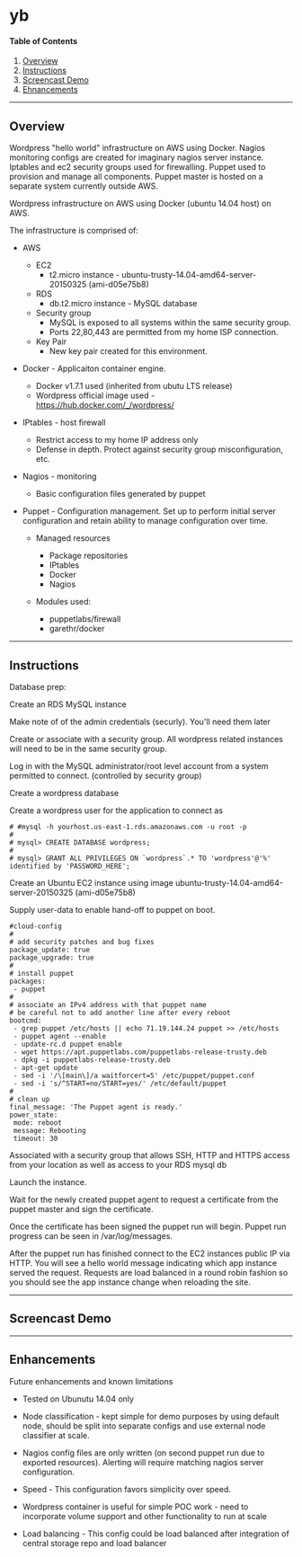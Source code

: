 # yb

#### Table of Contents

1. [Overview](#overview)
2. [Instructions](#instructions)
3. [Screencast Demo](#screencast-demo)
4. [Ehnancements](#enhancements)

---

## Overview

Wordpress "hello world" infrastructure on AWS using Docker.  Nagios monitoring configs are created for imaginary nagios server instance.  Iptables and ec2 security groups used for firewalling.  Puppet used to provision and manage all components.  Puppet master is hosted on a separate system currently outside AWS.

Wordpress infrastructure on AWS using Docker (ubuntu 14.04 host) on AWS.  

The infrastructure is comprised of:

  * AWS
    * EC2
      * t2.micro instance - ubuntu-trusty-14.04-amd64-server-20150325 (ami-d05e75b8)
    * RDS
      * db.t2.micro instance - MySQL database
    * Security group 
      * MySQL is exposed to all systems within the same security group.
      * Ports 22,80,443 are permitted from my home ISP connection.
    * Key Pair
      * New key pair created for this environment.

  * Docker - Applicaiton container engine.  
    * Docker v1.7.1 used (inherited from ubutu LTS release)
    * Wordpress official image used - https://hub.docker.com/_/wordpress/

  * IPtables - host firewall
    * Restrict access to my home IP address only
    * Defense in depth.  Protect against security group misconfiguration, etc.

  * Nagios - monitoring
    * Basic configuration files generated by puppet
  
  * Puppet - Configuration management.  Set up to perform initial server configuration and retain ability to manage configuration over time.
    * Managed resources
      * Package repositories
      * IPtables
      * Docker
      * Nagios  

    * Modules used:
      * puppetlabs/firewall
      * garethr/docker

---

## Instructions

Database prep:

Create an RDS MySQL instance 

Make note of of the admin credentials (securly).  You'll need them later 

Create or associate with a security group.  All wordpress related instances will need to be in the same security group.

Log in with the MySQL administrator/root level account from a system permitted to connect.  (controlled by security group)

Create a wordpress database 

Create a wordpress user for the application to connect as

    # #mysql -h yourhost.us-east-1.rds.amazonaws.com -u root -p
    #
    # mysql> CREATE DATABASE wordpress;
    #
    # mysql> GRANT ALL PRIVILEGES ON `wordpress`.* TO 'wordpress'@'%' identified by 'PASSWORD_HERE';

Create an Ubuntu EC2 instance using image ubuntu-trusty-14.04-amd64-server-20150325 (ami-d05e75b8)

Supply user-data to enable hand-off to puppet on boot.

    #cloud-config
    #
    # add security patches and bug fixes
    package_update: true
    package_upgrade: true
    #
    # install puppet
    packages:
     - puppet
    #
    # associate an IPv4 address with that puppet name
    # be careful not to add another line after every reboot
    bootcmd:
     - grep puppet /etc/hosts || echo 71.19.144.24 puppet >> /etc/hosts
     - puppet agent --enable
     - update-rc.d puppet enable
     - wget https://apt.puppetlabs.com/puppetlabs-release-trusty.deb
     - dpkg -i puppetlabs-release-trusty.deb
     - apt-get update
     - sed -i '/\[main\]/a waitforcert=5' /etc/puppet/puppet.conf
     - sed -i 's/^START=no/START=yes/' /etc/default/puppet
    #
    # clean up
    final_message: 'The Puppet agent is ready.'
    power_state:
     mode: reboot
     message: Rebooting
     timeout: 30

Associated with a security group that allows SSH, HTTP and HTTPS access from your location as well as access to your RDS mysql db

Launch the instance.

Wait for the newly created puppet agent to request a certificate from the puppet master and sign the certificate.

Once the certificate has been signed the puppet run will begin.  Puppet run progress can be seen in /var/log/messages.

After the puppet run has finished connect to the EC2 instances public IP via HTTP.  You will see a hello world message indicating which app instance served the request.  Requests are load balanced in a round robin fashion so you should see the app instance change when reloading the site.

---

## Screencast Demo

---

## Enhancements 

Future enhancements and known limitations

  * Tested on Ubunutu 14.04 only

  * Node classification - kept simple for demo purposes by using default node, should be split into separate configs and use external node classifier at scale.

  * Nagios config files are only written (on second puppet run due to exported resources).  Alerting will require matching nagios server configuration.

  * Speed - This configuration favors simplicity over speed.

  * Wordpress container is useful for simple POC work - need to incorporate volume support and other functionality to run at scale

  * Load balancing - This config could be load balanced after integration of central storage repo and load balancer

